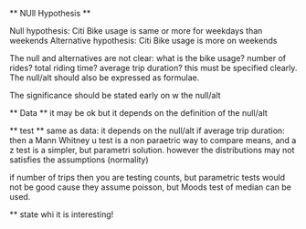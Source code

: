 ** NUll Hypothesis **

Null hypothesis: Citi Bike usage is same or more for weekdays than weekends
Alternative hypothesis: Citi Bike usage is more on weekends

The null and alternatives are not clear: what is the bike usage? number of rides? total riding time? average trip duration? this must be specified clearly. The null/alt should also be expressed as formulae. 

The significance should be stated early on w the null/alt

** Data **
it may be ok but it depends on the definition of the null/alt

** test ** 
same as data: it depends on the null/alt
if average trip duration: then  a Mann Whitney u test is a non paraetric way to compare means, and a z test is a simpler, but parametri solution. however the distributions may not satisfies the assumptions (normality)

if number of trips then you are testing counts, but parametric tests would not be good cause they assume poisson, but Moods test of median can be used.

** state whi it is interesting!


